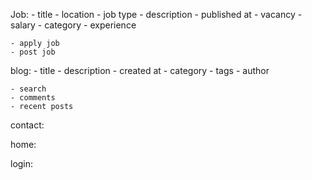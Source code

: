 Job:
    - title
    - location
    - job type
    - description
    - published at
    - vacancy
    - salary
    - category
    - experience

    - apply job
    - post job


blog:
    - title
    - description
    - created at
    - category
    - tags
    - author

    - search
    - comments
    - recent posts


contact:


home:


login:

